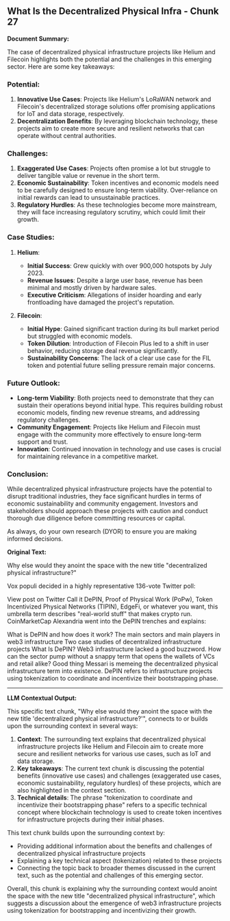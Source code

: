 ## What Is the Decentralized Physical Infra - Chunk 27

**Document Summary:**

The case of decentralized physical infrastructure projects like Helium and Filecoin highlights both the potential and the challenges in this emerging sector. Here are some key takeaways:

### Potential:
1. **Innovative Use Cases**: Projects like Helium's LoRaWAN network and Filecoin's decentralized storage solutions offer promising applications for IoT and data storage, respectively.
2. **Decentralization Benefits**: By leveraging blockchain technology, these projects aim to create more secure and resilient networks that can operate without central authorities.

### Challenges:
1. **Exaggerated Use Cases**: Projects often promise a lot but struggle to deliver tangible value or revenue in the short term.
2. **Economic Sustainability**: Token incentives and economic models need to be carefully designed to ensure long-term viability. Over-reliance on initial rewards can lead to unsustainable practices.
3. **Regulatory Hurdles**: As these technologies become more mainstream, they will face increasing regulatory scrutiny, which could limit their growth.

### Case Studies:
1. **Helium**:
   - **Initial Success**: Grew quickly with over 900,000 hotspots by July 2023.
   - **Revenue Issues**: Despite a large user base, revenue has been minimal and mostly driven by hardware sales.
   - **Executive Criticism**: Allegations of insider hoarding and early frontloading have damaged the project's reputation.

2. **Filecoin**:
   - **Initial Hype**: Gained significant traction during its bull market period but struggled with economic models.
   - **Token Dilution**: Introduction of Filecoin Plus led to a shift in user behavior, reducing storage deal revenue significantly.
   - **Sustainability Concerns**: The lack of a clear use case for the FIL token and potential future selling pressure remain major concerns.

### Future Outlook:
- **Long-term Viability**: Both projects need to demonstrate that they can sustain their operations beyond initial hype. This requires building robust economic models, finding new revenue streams, and addressing regulatory challenges.
- **Community Engagement**: Projects like Helium and Filecoin must engage with the community more effectively to ensure long-term support and trust.
- **Innovation**: Continued innovation in technology and use cases is crucial for maintaining relevance in a competitive market.

### Conclusion:
While decentralized physical infrastructure projects have the potential to disrupt traditional industries, they face significant hurdles in terms of economic sustainability and community engagement. Investors and stakeholders should approach these projects with caution and conduct thorough due diligence before committing resources or capital.

As always, do your own research (DYOR) to ensure you are making informed decisions.

**Original Text:**

Why else would they anoint the space with the new title "decentralized physical infrastructure?"

Vox populi decided in a highly representative 136-vote Twitter poll:

View post on Twitter
Call it DePIN, Proof of Physical Work (PoPw), Token Incentivized Physical Networks (TIPIN), EdgeFi, or whatever you want, this umbrella term describes "real-world stuff" that makes crypto run. CoinMarketCap Alexandria went into the DePIN trenches and explains:

What is DePIN and how does it work? The main sectors and main players in web3 infrastructure
Two case studies of decentralized infrastructure projects
What Is DePIN? Web3 infrastructure lacked a good buzzword. How can the sector pump without a snappy term that opens the wallets of VCs and retail alike? Good thing Messari is memeing the decentralized physical infrastructure term into existence. DePIN refers to infrastructure projects using tokenization to coordinate and incentivize their bootstrapping phase.

---

**LLM Contextual Output:**

This specific text chunk, "Why else would they anoint the space with the new title 'decentralized physical infrastructure?'", connects to or builds upon the surrounding context in several ways:

1. **Context**: The surrounding text explains that decentralized physical infrastructure projects like Helium and Filecoin aim to create more secure and resilient networks for various use cases, such as IoT and data storage.
2. **Key takeaways**: The current text chunk is discussing the potential benefits (innovative use cases) and challenges (exaggerated use cases, economic sustainability, regulatory hurdles) of these projects, which are also highlighted in the context section.
3. **Technical details**: The phrase "tokenization to coordinate and incentivize their bootstrapping phase" refers to a specific technical concept where blockchain technology is used to create token incentives for infrastructure projects during their initial phases.

This text chunk builds upon the surrounding context by:

* Providing additional information about the benefits and challenges of decentralized physical infrastructure projects
* Explaining a key technical aspect (tokenization) related to these projects
* Connecting the topic back to broader themes discussed in the current text, such as the potential and challenges of this emerging sector.

Overall, this chunk is explaining why the surrounding context would anoint the space with the new title "decentralized physical infrastructure", which suggests a discussion about the emergence of web3 infrastructure projects using tokenization for bootstrapping and incentivizing their growth.
